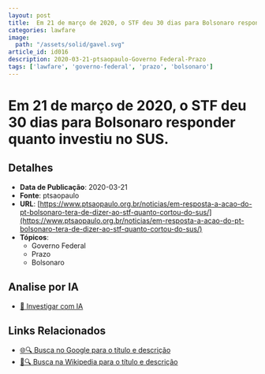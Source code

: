 ```yaml
---
layout: post
title:  Em 21 de março de 2020, o STF deu 30 dias para Bolsonaro responder quanto investiu no SUS.
categories: lawfare
image: 
  path: "/assets/solid/gavel.svg"
article_id: id016
description: 2020-03-21-ptsaopaulo-Governo Federal-Prazo
tags: ['lawfare', 'governo-federal', 'prazo', 'bolsonaro']
---
```


# Em 21 de março de 2020, o STF deu 30 dias para Bolsonaro responder quanto investiu no SUS.

## Detalhes
- **Data de Publicação**: 2020-03-21
- **Fonte**: ptsaopaulo
- **URL**: [https://www.ptsaopaulo.org.br/noticias/em-resposta-a-acao-do-pt-bolsonaro-tera-de-dizer-ao-stf-quanto-cortou-do-sus/](https://www.ptsaopaulo.org.br/noticias/em-resposta-a-acao-do-pt-bolsonaro-tera-de-dizer-ao-stf-quanto-cortou-do-sus/)
- **Tópicos**:
  - Governo Federal
  - Prazo
  - Bolsonaro

## Analise por IA
- [🤖 Investigar com IA](https://www.perplexity.ai/search?q=%22not%C3%ADcia%20artigo%20Brasil%22%20Em%2021%20de%20mar%C3%A7o%20de%202020%2C%20o%20STF%20deu%2030%20dias%20para%20Bolsonaro%20responder%20quanto%20investiu%20no%20SUS.%20ptsaopaulo%202020-03-21)

## Links Relacionados
- [🌐🔍 Busca no Google para o título e descrição](https://www.google.com/search?q=%22not%C3%ADcia%20artigo%20Brasil%22%20Em%2021%20de%20mar%C3%A7o%20de%202020%2C%20o%20STF%20deu%2030%20dias%20para%20Bolsonaro%20responder%20quanto%20investiu%20no%20SUS.%20ptsaopaulo%202020-03-21)
- [📖🔍 Busca na Wikipedia para o título e descrição](https://pt.wikipedia.org/w/index.php?search=%22not%C3%ADcia%20artigo%20Brasil%22%20Em%2021%20de%20mar%C3%A7o%20de%202020%2C%20o%20STF%20deu%2030%20dias%20para%20Bolsonaro%20responder%20quanto%20investiu%20no%20SUS.%20ptsaopaulo%202020-03-21)

